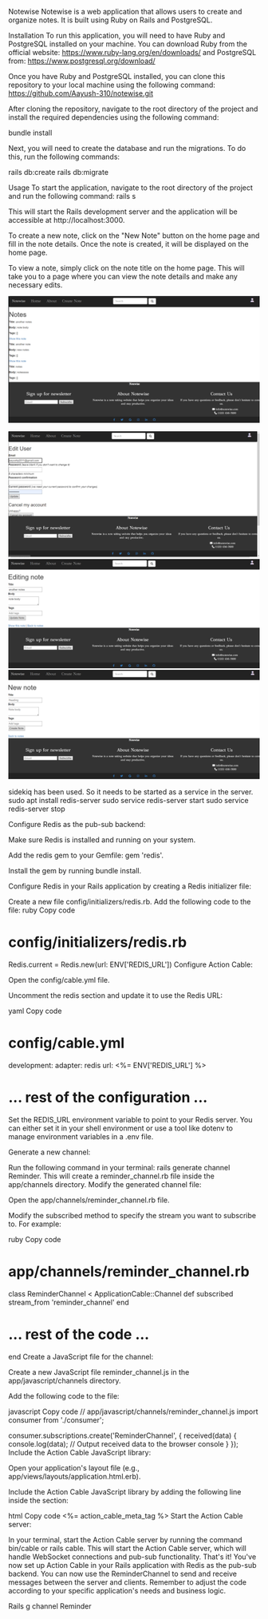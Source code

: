 Notewise
Notewise is a web application that allows users to create and organize notes. It is built using Ruby on Rails and PostgreSQL.

Installation
To run this application, you will need to have Ruby and PostgreSQL installed on your machine. You can download Ruby from the official website: https://www.ruby-lang.org/en/downloads/ and PostgreSQL from: https://www.postgresql.org/download/

Once you have Ruby and PostgreSQL installed, you can clone this repository to your local machine using the following command:
https://github.com/Aayush-310/notewise.git

After cloning the repository, navigate to the root directory of the project and install the required dependencies using the following command:

bundle install

Next, you will need to create the database and run the migrations. To do this, run the following commands:

rails db:create
rails db:migrate

Usage
To start the application, navigate to the root directory of the project and run the following command:
rails s

This will start the Rails development server and the application will be accessible at http://localhost:3000.

To create a new note, click on the "New Note" button on the home page and fill in the note details. Once the note is created, it will be displayed on the home page.

To view a note, simply click on the note title on the home page. This will take you to a page where you can view the note details and make any necessary edits.

![Screenshot](/images/homepage.png)

![Screenshot](/images/edit_user.png)
![Screenshot](/images/edit_note.png)
![Screenshot](/images/new_note.png)

sidekiq has been used. So it needs to be started as a service in the server. sudo apt install redis-server
sudo service redis-server start
sudo service redis-server stop

Configure Redis as the pub-sub backend:

Make sure Redis is installed and running on your system.

Add the redis gem to your Gemfile: gem 'redis'.

Install the gem by running bundle install.

Configure Redis in your Rails application by creating a Redis initializer file:

Create a new file config/initializers/redis.rb.
Add the following code to the file:
ruby
Copy code

# config/initializers/redis.rb

Redis.current = Redis.new(url: ENV['REDIS_URL'])
Configure Action Cable:

Open the config/cable.yml file.

Uncomment the redis section and update it to use the Redis URL:

yaml
Copy code

# config/cable.yml

development:
adapter: redis
url: <%= ENV['REDIS_URL'] %>

# ... rest of the configuration ...

Set the REDIS_URL environment variable to point to your Redis server. You can either set it in your shell environment or use a tool like dotenv to manage environment variables in a .env file.

Generate a new channel:

Run the following command in your terminal: rails generate channel Reminder.
This will create a reminder_channel.rb file inside the app/channels directory.
Modify the generated channel file:

Open the app/channels/reminder_channel.rb file.

Modify the subscribed method to specify the stream you want to subscribe to. For example:

ruby
Copy code

# app/channels/reminder_channel.rb

class ReminderChannel < ApplicationCable::Channel
def subscribed
stream_from 'reminder_channel'
end

# ... rest of the code ...

end
Create a JavaScript file for the channel:

Create a new JavaScript file reminder_channel.js in the app/javascript/channels directory.

Add the following code to the file:

javascript
Copy code
// app/javascript/channels/reminder_channel.js
import consumer from './consumer';

consumer.subscriptions.create('ReminderChannel', {
received(data) {
console.log(data); // Output received data to the browser console
}
});
Include the Action Cable JavaScript library:

Open your application's layout file (e.g., app/views/layouts/application.html.erb).

Include the Action Cable JavaScript library by adding the following line inside the <head> section:

html
Copy code
<%= action_cable_meta_tag %>
Start the Action Cable server:

In your terminal, start the Action Cable server by running the command bin/cable or rails cable.
This will start the Action Cable server, which will handle WebSocket connections and pub-sub functionality.
That's it! You've now set up Action Cable in your Rails application with Redis as the pub-sub backend. You can now use the ReminderChannel to send and receive messages between the server and clients. Remember to adjust the code according to your specific application's needs and business logic.

Rails g channel Reminder

